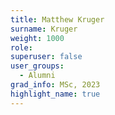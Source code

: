 ```yaml
---
title: Matthew Kruger
surname: Kruger
weight: 1000
role:
superuser: false
user_groups:
  - Alumni
grad_info: MSc, 2023
highlight_name: true
---
```

